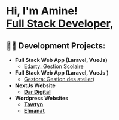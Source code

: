 <h1>Hi, I'm Amine! <br/><a href="https://github.com/elasamemedamine
">Full Stack Developer</a>,</h1>

<h2>👨‍💻 Development Projects:</h2>

- <b>Full Stack Web App (Laravel, VueJs)</b>
  - [Edarty: Gestion Scolaire](https://edarty.com/)
- <b>Full Stack Web App (Laravel, VueJs )</b>
  - [Gestora: Gestion des atelier](https://gestora.ma/)) <b>
- <b>NextJs Website</b>
  - [Dar Digital](https://dar-digital.com/)
- <b>Wordpress Websites</b>
  - [Tawtyn ](https://taw10.com/?nonitro=true&bv_print_buffer=true&two_nooptimize=true&before_optm=true&fname=a2c729c091ac56e93304)
  - [Elmanat ](https://elmanat.com/)
  



<!--
**joshmadakor1/joshmadakor1** is a ✨ _special_ ✨ repository because its `README.md` (this file) appears on your GitHub profile.

Here are some ideas to get you started:

- 🔭 I’m currently working on ...
- 🌱 I’m currently learning ...
- 👯 I’m looking to collaborate on ...
- 🤔 I’m looking for help with ...
- 💬 Ask me about ...
- 📫 How to reach me: ...
- 😄 Pronouns: ...
- ⚡ Fun fact: ...
-->
